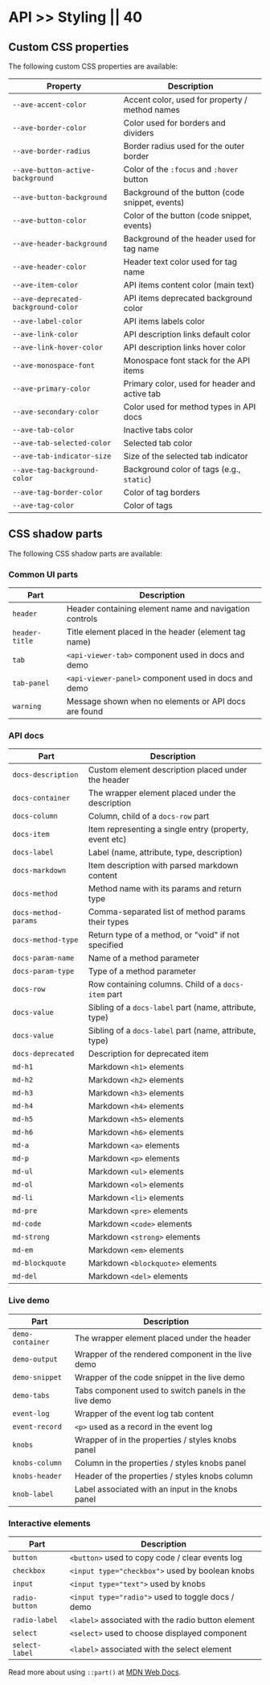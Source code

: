 # API >> Styling || 40

## Custom CSS properties

The following custom CSS properties are available:

| Property                            | Description                                     |
| ----------------------------------- | ----------------------------------------------- |
| `--ave-accent-color`                | Accent color, used for property / method names  |
| `--ave-border-color`                | Color used for borders and dividers             |
| `--ave-border-radius`               | Border radius used for the outer border         |
| `--ave-button-active-background`    | Color of the `:focus` and `:hover` button       |
| `--ave-button-background`           | Background of the button (code snippet, events) |
| `--ave-button-color`                | Color of the button (code snippet, events)      |
| `--ave-header-background`           | Background of the header used for tag name      |
| `--ave-header-color`                | Header text color used for tag name             |
| `--ave-item-color`                  | API items content color (main text)             |
| `--ave-deprecated-background-color` | API items deprecated background color           |
| `--ave-label-color`                 | API items labels color                          |
| `--ave-link-color`                  | API description links default color             |
| `--ave-link-hover-color`            | API description links hover color               |
| `--ave-monospace-font`              | Monospace font stack for the API items          |
| `--ave-primary-color`               | Primary color, used for header and active tab   |
| `--ave-secondary-color`             | Color used for method types in API docs         |
| `--ave-tab-color`                   | Inactive tabs color                             |
| `--ave-tab-selected-color`          | Selected tab color                              |
| `--ave-tab-indicator-size`          | Size of the selected tab indicator              |
| `--ave-tag-background-color`        | Background color of tags (e.g., `static`)       |
| `--ave-tag-border-color`            | Color of tag borders                            |
| `--ave-tag-color`                   | Color of tags                                   |

## CSS shadow parts

The following CSS shadow parts are available:

### Common UI parts

| Part                     | Description                                             |
| -------------------------| --------------------------------------------------------|
| `header`                 | Header containing element name and navigation controls  |
| `header-title`           | Title element placed in the header (element tag name)   |
| `tab`                    | `<api-viewer-tab>` component used in docs and demo      |
| `tab-panel`              | `<api-viewer-panel>` component used in docs and demo    |
| `warning`                | Message shown when no elements or API docs are found    |

### API docs

| Part                     | Description                                             |
| -------------------------| --------------------------------------------------------|
| `docs-description`       | Custom element description placed under the header      |
| `docs-container`         | The wrapper element placed under the description        |
| `docs-column`            | Column, child of a `docs-row` part                      |
| `docs-item`              | Item representing a single entry (property, event etc)  |
| `docs-label`             | Label (name, attribute, type, description)              |
| `docs-markdown`          | Item description with parsed markdown content           |
| `docs-method`            | Method name with its params and return type             |
| `docs-method-params`     | Comma-separated list of method params their types       |
| `docs-method-type`       | Return type of a method, or "void" if not specified     |
| `docs-param-name`        | Name of a method parameter                              |
| `docs-param-type`        | Type of a method parameter                              |
| `docs-row`               | Row containing columns. Child of a `docs-item` part     |
| `docs-value`             | Sibling of a `docs-label` part (name, attribute, type)  |
| `docs-value`             | Sibling of a `docs-label` part (name, attribute, type)  |
| `docs-deprecated`        | Description for deprecated item                         |
| `md-h1`                  | Markdown `<h1>` elements                                |
| `md-h2`                  | Markdown `<h2>` elements                                |
| `md-h3`                  | Markdown `<h3>` elements                                |
| `md-h4`                  | Markdown `<h4>` elements                                |
| `md-h5`                  | Markdown `<h5>` elements                                |
| `md-h6`                  | Markdown `<h6>` elements                                |
| `md-a`                   | Markdown `<a>` elements                                 |
| `md-p`                   | Markdown `<p>` elements                                 |
| `md-ul`                  | Markdown `<ul>` elements                                |
| `md-ol`                  | Markdown `<ol>` elements                                |
| `md-li`                  | Markdown `<li>` elements                                |
| `md-pre`                 | Markdown `<pre>` elements                               |
| `md-code`                | Markdown `<code>` elements                              |
| `md-strong`              | Markdown `<strong>` elements                            |
| `md-em`                  | Markdown `<em>` elements                                |
| `md-blockquote`          | Markdown `<blockquote>` elements                        |
| `md-del`                 | Markdown `<del>` elements                               |

### Live demo

| Part                     | Description                                             |
| -------------------------| ------------------------------------------------------- |
| `demo-container`         | The wrapper element placed under the header             |
| `demo-output`            | Wrapper of the rendered component in the live demo      |
| `demo-snippet`           | Wrapper of the code snippet in the live demo            |
| `demo-tabs`              | Tabs component used to switch panels in the live demo   |
| `event-log`              | Wrapper of the event log tab content                    |
| `event-record`           | `<p>` used as a record in the event log                 |
| `knobs`                  | Wrapper of in the properties / styles knobs panel       |
| `knobs-column`           | Column in the properties / styles knobs panel           |
| `knobs-header`           | Header of the properties / styles knobs column          |
| `knob-label`             | Label associated with an input in the knobs panel       |

### Interactive elements

| Part                     | Description                                             |
| ------------------------ | ------------------------------------------------------- |
| `button`                 | `<button>` used to copy code / clear events log         |
| `checkbox`               | `<input type="checkbox">` used by boolean knobs         |
| `input`                  | `<input type="text">` used by knobs                     |
| `radio-button`           | `<input type="radio">` used to toggle docs / demo       |
| `radio-label`            | `<label>` associated with the radio button element      |
| `select`                 | `<select>` used to choose displayed component           |
| `select-label`           | `<label>` associated with the select element            |

Read more about using `::part()` at [MDN Web Docs](https://developer.mozilla.org/en-US/docs/Web/CSS/::part).
